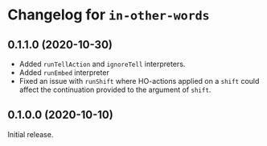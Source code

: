 # Changelog for `in-other-words`

## 0.1.1.0 (2020-10-30)
* Added `runTellAction` and `ignoreTell` interpreters.
* Added `runEmbed` interpreter
* Fixed an issue with `runShift` where HO-actions applied on a `shift` could affect the continuation provided to the argument of `shift`.

## 0.1.0.0 (2020-10-10)
Initial release.

